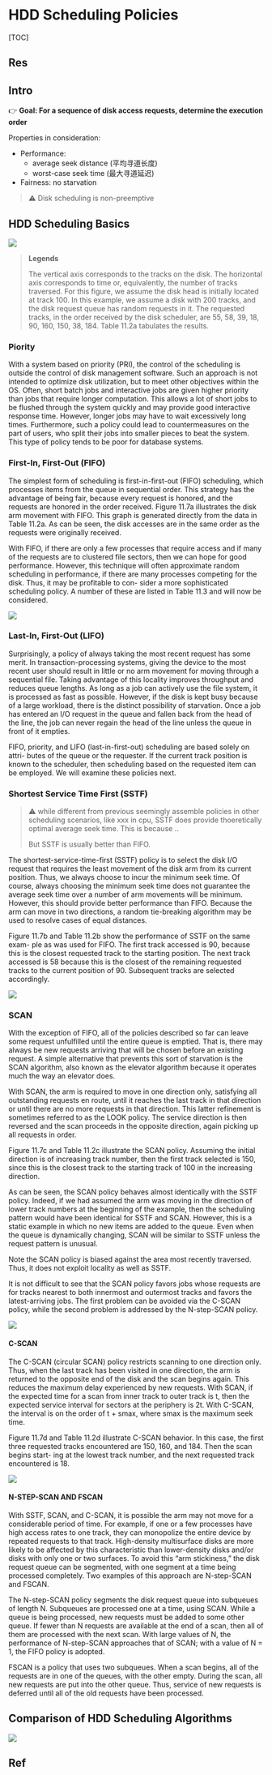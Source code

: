 # HDD Scheduling Policies

[TOC]



## Res


## Intro
👉 **Goal: For a sequence of disk access requests, determine the execution order**

Properties in consideration:
- Performance:
	- average seek distance (平均寻道长度)
	- worst-case seek time (最大寻道延迟)
- Fairness: no starvation

> ⚠ Disk scheduling is non-preemptive



## HDD Scheduling Basics
![](../../../../../../../../Assets/Pics/Screenshot%202023-05-25%20at%204.17.42%20PM.png)

> **Legends** 
> 
> The vertical axis corresponds to the tracks on the disk. The horizontal axis corresponds to time or, equivalently, the number of tracks traversed. For this figure, we assume the disk head is initially located at track 100. In this example, we assume a disk with 200 tracks, and the disk request queue has random requests in it. The requested tracks, in the order received by the disk scheduler, are 55, 58, 39, 18, 90, 160, 150, 38, 184. Table 11.2a tabulates the results.


### Piority
With a system based on priority (PRI), the control of the scheduling is outside the control of disk management software. Such an approach is not intended to optimize disk utilization, but to meet other objectives within the OS. Often, short batch jobs and interactive jobs are given higher priority than jobs that require longer computation. This allows a lot of short jobs to be flushed through the system quickly and may provide good interactive response time. However, longer jobs may have to wait excessively long times. Furthermore, such a policy could lead to countermeasures on the part of users, who split their jobs into smaller pieces to beat the system. This type of policy tends to be poor for database systems.

### First-In, First-Out (FIFO)
The simplest form of scheduling is first-in-first-out (FIFO) scheduling, which processes items from the queue in sequential order. This strategy has the advantage of being fair, because every request is honored, and the requests are honored in the order received. Figure 11.7a illustrates the disk arm movement with FIFO. This graph is generated directly from the data in Table 11.2a. As can be seen, the disk accesses are in the same order as the requests were originally received.

With FIFO, if there are only a few processes that require access and if many of the requests are to clustered file sectors, then we can hope for good performance. However, this technique will often approximate random scheduling in performance, if there are many processes competing for the disk. Thus, it may be profitable to con- sider a more sophisticated scheduling policy. A number of these are listed in Table 11.3 and will now be considered.

![](../../../../../../../../Assets/Pics/Screenshot%202023-05-25%20at%204.15.37%20PM.png)


### Last-In, First-Out (LIFO)
Surprisingly, a policy of always taking the most recent request has some merit. In transaction-processing systems, giving the device to the most recent user should result in little or no arm movement for moving through a sequential file. Taking advantage of this locality improves throughput and reduces queue lengths. As long as a job can actively use the file system, it is processed as fast as possible. However, if the disk is kept busy because of a large workload, there is the distinct possibility of starvation. Once a job has entered an I/O request in the queue and fallen back from the head of the line, the job can never regain the head of the line unless the queue in front of it empties.

FIFO, priority, and LIFO (last-in-first-out) scheduling are based solely on attri- butes of the queue or the requester. If the current track position is known to the scheduler, then scheduling based on the requested item can be employed. We will examine these policies next.


### Shortest Service Time First (SSTF)
> ⚠ while different from previous seemingly assemble policies in other scheduling scenarios, like xxx in cpu, SSTF does provide thoeretically optimal average seek time. This is because ..
> 
> But SSTF is usually better than FIFO.

The shortest-service-time-first (SSTF) policy is to select the disk I/O request that requires the least movement of the disk arm from its current position. Thus, we always choose to incur the minimum seek time. Of course, always choosing the minimum seek time does not guarantee the average seek time over a number of arm movements will be minimum. However, this should provide better performance than FIFO. Because the arm can move in two directions, a random tie-breaking algorithm may be used to resolve cases of equal distances.

Figure 11.7b and Table 11.2b show the performance of SSTF on the same exam- ple as was used for FIFO. The first track accessed is 90, because this is the closest requested track to the starting position. The next track accessed is 58 because this is the closest of the remaining requested tracks to the current position of 90. Subsequent tracks are selected accordingly.

![](../../../../../../../../Assets/Pics/Screenshot%202023-05-25%20at%204.16.05%20PM.png)


### SCAN
With the exception of FIFO, all of the policies described so far can leave some request unfulfilled until the entire queue is emptied. That is, there may always be new requests arriving that will be chosen before an existing request. A simple alternative that prevents this sort of starvation is the SCAN algorithm, also known as the elevator algorithm because it operates much the way an elevator does.

With SCAN, the arm is required to move in one direction only, satisfying all outstanding requests en route, until it reaches the last track in that direction or until there are no more requests in that direction. This latter refinement is sometimes referred to as the LOOK policy. The service direction is then reversed and the scan proceeds in the opposite direction, again picking up all requests in order.

Figure 11.7c and Table 11.2c illustrate the SCAN policy. Assuming the initial direction is of increasing track number, then the first track selected is 150, since this is the closest track to the starting track of 100 in the increasing direction.

As can be seen, the SCAN policy behaves almost identically with the SSTF policy. Indeed, if we had assumed the arm was moving in the direction of lower track numbers at the beginning of the example, then the scheduling pattern would have been identical for SSTF and SCAN. However, this is a static example in which no new items are added to the queue. Even when the queue is dynamically changing, SCAN will be similar to SSTF unless the request pattern is unusual.

Note the SCAN policy is biased against the area most recently traversed. Thus, it does not exploit locality as well as SSTF.

It is not difficult to see that the SCAN policy favors jobs whose requests are for tracks nearest to both innermost and outermost tracks and favors the latest-arriving jobs. The first problem can be avoided via the C-SCAN policy, while the second problem is addressed by the N-step-SCAN policy.

![](../../../../../../../../Assets/Pics/Screenshot%202023-05-25%20at%204.16.34%20PM.png)


#### C-SCAN 
The C-SCAN (circular SCAN) policy restricts scanning to one direction only. Thus, when the last track has been visited in one direction, the arm is returned to the opposite end of the disk and the scan begins again. This reduces the maximum delay experienced by new requests. With SCAN, if the expected time for a scan from inner track to outer track is t, then the expected service interval for sectors at the periphery is 2t. With C-SCAN, the interval is on the order of t + smax, where smax is the maximum seek time.

Figure 11.7d and Table 11.2d illustrate C-SCAN behavior. In this case, the first three requested tracks encountered are 150, 160, and 184. Then the scan begins start- ing at the lowest track number, and the next requested track encountered is 18.

![](../../../../../../../../Assets/Pics/Screenshot%202023-05-25%20at%204.16.48%20PM.png)


#### N-STEP-SCAN AND FSCAN
With SSTF, SCAN, and C-SCAN, it is possible the arm may not move for a considerable period of time. For example, if one or a few processes have high access rates to one track, they can monopolize the entire device by repeated requests to that track. High-density multisurface disks are more likely to be affected by this characteristic than lower-density disks and/or disks with only one or two surfaces. To avoid this “arm stickiness,” the disk request queue can be segmented, with one segment at a time being processed completely. Two examples of this approach are N-step-SCAN and FSCAN.

The N-step-SCAN policy segments the disk request queue into subqueues of length N. Subqueues are processed one at a time, using SCAN. While a queue is being processed, new requests must be added to some other queue. If fewer than N requests are available at the end of a scan, then all of them are processed with the next scan. With large values of N, the performance of N-step-SCAN approaches that of SCAN; with a value of N = 1, the FIFO policy is adopted.

FSCAN is a policy that uses two subqueues. When a scan begins, all of the requests are in one of the queues, with the other empty. During the scan, all new requests are put into the other queue. Thus, service of new requests is deferred until all of the old requests have been processed.



## Comparison of HDD Scheduling Algorithms

![](../../../../../../../../Assets/Pics/Screenshot%202023-05-25%20at%204.17.33%20PM.png)




## Ref

